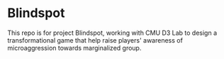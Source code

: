 # Blindspot #

This repo is for project Blindspot, working with CMU D3 Lab to design a transformational game that help raise players' awareness of microaggression towards marginalized group.
